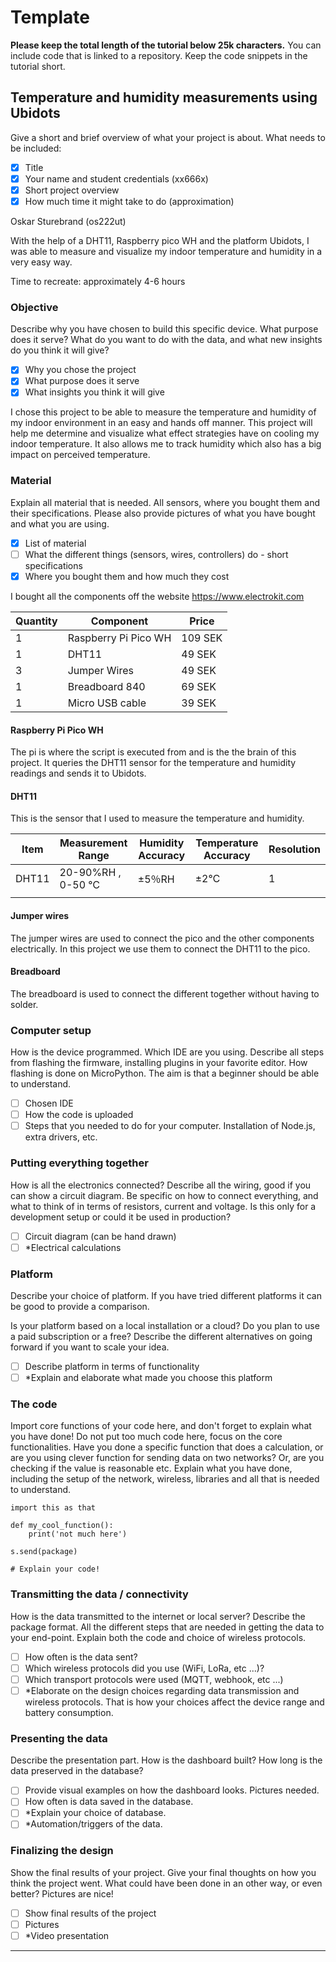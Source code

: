 # Template

**Please keep the total length of the tutorial below 25k characters.** You can include code that is linked to a repository. Keep the code snippets in the tutorial short.

## Temperature and humidity measurements using Ubidots

Give a short and brief overview of what your project is about.
What needs to be included:

- [x] Title
- [x] Your name and student credentials (xx666x)
- [x] Short project overview
- [x] How much time it might take to do (approximation)

Oskar Sturebrand (os222ut)

With the help of a DHT11,  Raspberry pico WH and the platform Ubidots, I was able to measure and visualize my indoor temperature and humidity in a very easy way.

Time to recreate: approximately 4-6 hours

### Objective

Describe why you have chosen to build this specific device. What purpose does it serve? What do you want to do with the data, and what new insights do you think it will give?

- [x] Why you chose the project
- [x] What purpose does it serve
- [x] What insights you think it will give

I chose this project to be able to measure the temperature and humidity of my indoor environment in an easy and hands off manner. This project will help me determine and visualize what effect strategies have on cooling my indoor temperature. It also allows me to track humidity which also has a big impact on perceived temperature. 


### Material

Explain all material that is needed. All sensors, where you bought them and their specifications. Please also provide pictures of what you have bought and what you are using.

- [x] List of material
- [ ] What the different things (sensors, wires, controllers) do - short specifications
- [x] Where you bought them and how much they cost

I bought all the components off the website https://www.electrokit.com

| Quantity | Component            | Price   |
| -------- | -------------------- | ------- |
| 1        | Raspberry Pi Pico WH | 109 SEK |
| 1        | DHT11                | 49 SEK  |
| 3        | Jumper Wires         | 49 SEK  |
| 1        | Breadboard 840       | 69 SEK  |
| 1        | Micro USB cable      | 39 SEK  |

#### Raspberry Pi Pico WH
The pi is where the script is executed from and is the the brain of this project. It queries the DHT11 sensor for the temperature and humidity readings and sends it to Ubidots. 

#### DHT11
This is the sensor that I used to measure the temperature and humidity.

| Item  | Measurement Range | Humidity Accuracy | Temperature Accuracy | Resolution |
| ----- | ----------------- | ----------------- | -------------------- | ---------- |
| DHT11 | 20-90%RH , 0-50 ℃ | ±5％RH             | ±2℃                  | 1          |
|       |                   |                   |                      |            |

#### Jumper wires
The jumper wires are used to connect the pico and the other components electrically. In this project we use them to connect the DHT11 to the pico.


#### Breadboard
The breadboard is used to connect the different together without having to solder. 

### Computer setup

How is the device programmed. Which IDE are you using. Describe all steps from flashing the firmware, installing plugins in your favorite editor. How flashing is done on MicroPython. The aim is that a beginner should be able to understand.

- [ ] Chosen IDE
- [ ] How the code is uploaded
- [ ] Steps that you needed to do for your computer. Installation of Node.js, extra drivers, etc.

### Putting everything together

How is all the electronics connected? Describe all the wiring, good if you can show a circuit diagram. Be specific on how to connect everything, and what to think of in terms of resistors, current and voltage. Is this only for a development setup or could it be used in production?

- [ ] Circuit diagram (can be hand drawn)
- [ ] *Electrical calculations

### Platform

Describe your choice of platform. If you have tried different platforms it can be good to provide a comparison.

Is your platform based on a local installation or a cloud? Do you plan to use a paid subscription or a free? Describe the different alternatives on going forward if you want to scale your idea.

- [ ] Describe platform in terms of functionality
- [ ] *Explain and elaborate what made you choose this platform 

### The code

Import core functions of your code here, and don't forget to explain what you have done! Do not put too much code here, focus on the core functionalities. Have you done a specific function that does a calculation, or are you using clever function for sending data on two networks? Or, are you checking if the value is reasonable etc. Explain what you have done, including the setup of the network, wireless, libraries and all that is needed to understand.

```python=
import this as that

def my_cool_function():
    print('not much here')

s.send(package)

# Explain your code!
```

### Transmitting the data / connectivity

How is the data transmitted to the internet or local server? Describe the package format. All the different steps that are needed in getting the data to your end-point. Explain both the code and choice of wireless protocols.

- [ ] How often is the data sent? 
- [ ] Which wireless protocols did you use (WiFi, LoRa, etc ...)?
- [ ] Which transport protocols were used (MQTT, webhook, etc ...)
- [ ] *Elaborate on the design choices regarding data transmission and wireless protocols. That is how your choices affect the device range and battery consumption.

### Presenting the data

Describe the presentation part. How is the dashboard built? How long is the data preserved in the database?

- [ ] Provide visual examples on how the dashboard looks. Pictures needed.
- [ ] How often is data saved in the database.
- [ ] *Explain your choice of database.
- [ ] *Automation/triggers of the data.

### Finalizing the design

Show the final results of your project. Give your final thoughts on how you think the project went. What could have been done in an other way, or even better? Pictures are nice!

- [ ] Show final results of the project
- [ ] Pictures
- [ ] *Video presentation

---
